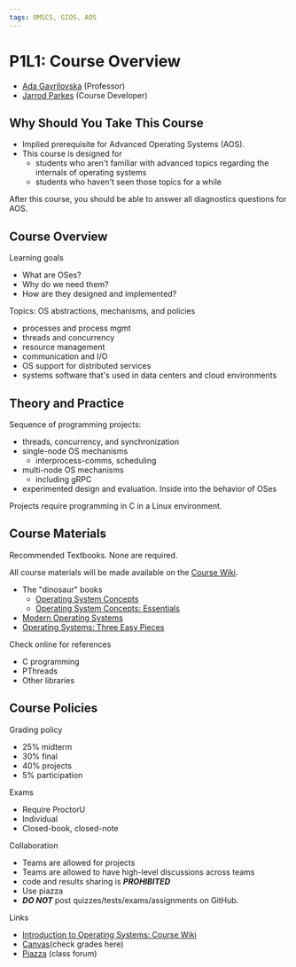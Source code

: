 ```yaml
---
tags: OMSCS, GIOS, AOS
---
```


# P1L1: Course Overview
-   [Ada Gavrilovska](http://www.cc.gatech.edu/home/ada/) (Professor)
-   [Jarrod Parkes](https://plus.google.com/+JarrodParkesUdacity/about) (Course Developer)

## Why Should You Take This Course

- Implied prerequisite for Advanced Operating Systems (AOS).
- This course is designed for
	- students who aren't familiar with advanced topics regarding the internals of operating systems
	- students who haven't seen those topics for a while

After this course, you should be able to answer all diagnostics questions for AOS.

## Course Overview

Learning goals
- What are OSes?
- Why do we need them?
- How are they designed and implemented?

Topics: OS abstractions, mechanisms, and policies
- processes and process mgmt
- threads and concurrency
- resource management
- communication and I/O
- OS support for distributed services
- systems software that's used in data centers and cloud environments

## Theory and Practice

Sequence of programming projects:
- threads, concurrency, and synchronization
- single-node OS mechanisms
	- interprocess-comms, scheduling
- multi-node OS mechanisms
	- including gRPC
- experimented design and evaluation. Inside into the behavior of OSes

Projects require programming in C in a Linux environment.

## Course Materials

Recommended Textbooks. None are required.

All course materials will be made available on the [Course Wiki](https://www.udacity.com/wiki/ud923).

- The "dinosaur" books
	- [Operating System Concepts](http://www.amazon.com/Operating-System-Concepts-Abraham-Silberschatz/dp/1118063333/ref=dp_ob_title_bk)
	- [Operating System Concepts: Essentials](http://www.amazon.com/Operating-Concepts-Essentials-Abraham-Silberschatz/dp/1118804929/ref=sr_1_1?s=books&ie=UTF8&qid=1415311059&sr=1-1&keywords=operating+system+concepts+essentials)
- [Modern Operating Systems](http://www.amazon.com/Modern-Operating-Systems-4th-Edition/dp/013359162X/ref=dp_ob_title_bk)
- [Operating Systems: Three Easy Pieces](http://pages.cs.wisc.edu/~remzi/OSTEP/)

Check online for references
- C programming
- PThreads
- Other libraries

## Course Policies

Grading policy
- 25% midterm
- 30% final
- 40% projects
- 5% participation

Exams
- Require ProctorU
- Individual
- Closed-book, closed-note

Collaboration
- Teams are allowed for projects
- Teams are allowed to have high-level discussions across teams
- code and results sharing is ***PROHIBITED***
- Use piazza
- ***DO NOT*** post quizzes/tests/exams/assignments on GitHub.

Links
-   [Introduction to Operating Systems: Course Wiki](https://www.udacity.com/wiki/ud923)
-   [Canvas](https://canvas.gatech.edu/)(check grades here)
-   [Piazza](http://piazza.com/) (class forum)
